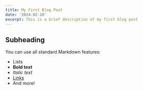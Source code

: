 ```yaml
---
title: My First Blog Post
date: '2024-02-20'
excerpt: This is a brief description of my first blog post
---
```


## Subheading

You can use all standard Markdown features:
- Lists
- **Bold text**
- *Italic text*
- [Links](https://example.com)
- And more!